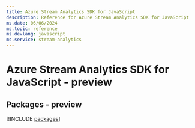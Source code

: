 ```yaml
---
title: Azure Stream Analytics SDK for JavaScript
description: Reference for Azure Stream Analytics SDK for JavaScript
ms.date: 06/06/2024
ms.topic: reference
ms.devlang: javascript
ms.service: stream-analytics
---
```

# Azure Stream Analytics SDK for JavaScript - preview
## Packages - preview
[!INCLUDE [packages](stream-analytics-index.md)]